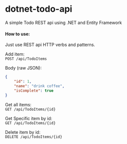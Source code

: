 # dotnet-todo-api
A simple Todo REST api using .NET and Entity Framework

#### How to use:

Just use REST api HTTP verbs and patterns.  

Add item:  
`POST /api/TodoItems`  

Body (raw JSON):  
```json
{
    "id": 1,
    "name": "drink coffee",
    "isComplete": true
}
```

Get all items:  
`GET /api/TodoItems/{id}`

Get Specific item by id:  
`GET /api/TodoItems/{id}`

Delete item by id:  
`DELETE /api/TodoItems/{id}`
